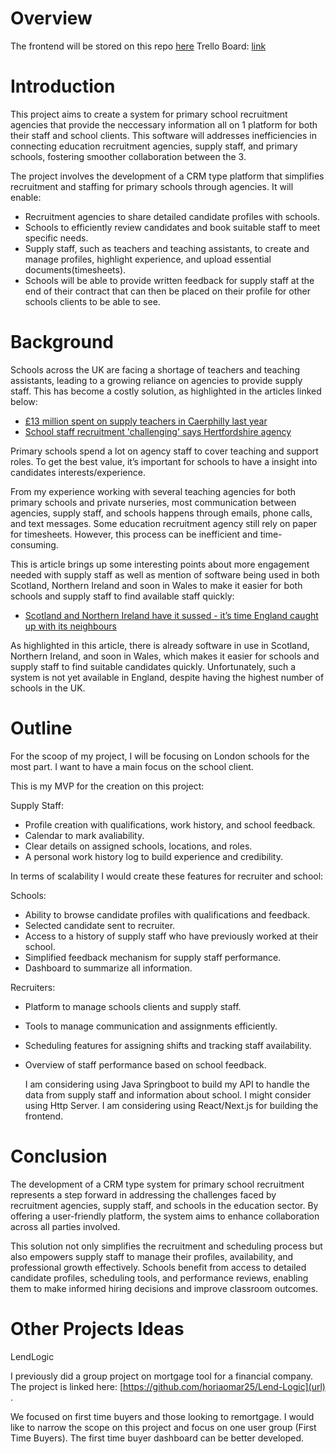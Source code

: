 # Overview
The frontend will be stored on this repo [here](https://github.com/horiaomar25/SchoolStaffRecruitmentPlatform-Frontend)
Trello Board: [link](https://trello.com/b/RqnogJGI/project)


# Introduction
This project aims to create a system for primary school recruitment agencies that provide the neccessary information all on 1 platform for both their staff and school clients. This software will addresses inefficiencies in connecting education recruitment agencies, supply staff, and primary schools, fostering smoother collaboration between the 3.

The project involves the development of a CRM type platform that simplifies recruitment and staffing for primary schools through agencies. It will enable:

- Recruitment agencies to share detailed candidate profiles with schools.
- Schools to efficiently review candidates and book suitable staff to meet specific needs.
- Supply staff, such as teachers and teaching assistants, to create and manage profiles, highlight experience, and upload essential documents(timesheets).
- Schools will be able to provide written feedback for supply staff at the end of their contract that can then be placed on their profile for other schools clients to be able to see. 

# Background
Schools across the UK are facing a shortage of teachers and teaching assistants, leading to a growing reliance on agencies to provide supply staff. This has become a costly solution, as highlighted in the articles linked below:  

- [£13 million spent on supply teachers in Caerphilly last year](https://www.southwalesargus.co.uk/news/24509537.13m-spent-caerphilly-supply-teachers-last-year/)
- [School staff recruitment 'challenging' says Hertfordshire agency](https://www.bbc.co.uk/news/uk-england-beds-bucks-herts-64810330)
  
Primary schools spend a lot on agency staff to cover teaching and support roles. To get the best value, it’s important for schools to have a insight into candidates interests/experience. 

From my experience working with several teaching agencies for both primary schools and private nurseries, most communication between agencies, supply staff, and schools happens through emails, phone calls, and text messages. Some education recruitment agency still rely on paper for timesheets. However, this process can be inefficient and time-consuming.  

This is article brings up some interesting points about more engagement needed with supply staff as well as mention of software being used in both Scotland, Northern Ireland and soon in Wales to make it easier for both schools and supply staff to find available staff quickly:
- [Scotland and Northern Ireland have it sussed - it’s time England caught up with its neighbours](https://www.theheadteacher.com/staff-management/recruitment/the-teacher-supply-system-isnt-working)

As highlighted in this article, there is already software in use in Scotland, Northern Ireland, and soon in Wales, which makes it easier for schools and supply staff to find suitable candidates quickly. Unfortunately, such a system is not yet available in England, despite having the highest number of schools in the UK.

# Outline

For the scoop of my project, I will be focusing on London schools for the most part. I want to have a main focus on the school client. 

This is my MVP for the creation on this project:

  Supply Staff:
- Profile creation with qualifications, work history, and school feedback.
- Calendar to mark avaliability.
- Clear details on assigned schools, locations, and roles.
- A personal work history log to build experience and credibility.



In terms of scalability I would create these features for recruiter and school:

Schools:
- Ability to browse candidate profiles with qualifications and feedback.
- Selected candidate sent to recruiter.
- Access to a history of supply staff who have previously worked at their school.
- Simplified feedback mechanism for supply staff performance.
- Dashboard to summarize all information.
  
Recruiters:
- Platform to manage schools clients and supply staff.
- Tools to manage communication and assignments efficiently.
- Scheduling features for assigning shifts and tracking staff availability.
- Overview of staff performance based on school feedback.

  I am considering using Java Springboot to build my API to handle the data from supply staff and information about school. I might consider using Http Server.
  I am considering using React/Next.js for building the frontend. 

# Conclusion
The development of a CRM type system for primary school recruitment represents a step forward in addressing the challenges faced by recruitment agencies, supply staff, and schools in the education sector. By offering a user-friendly platform, the system aims to enhance  collaboration across all parties involved. 

This solution not only simplifies the recruitment and scheduling process but also empowers supply staff to manage their profiles, availability, and professional growth effectively. Schools benefit from access to detailed candidate profiles, scheduling tools, and performance reviews, enabling them to make informed hiring decisions and improve classroom outcomes.

# Other Projects Ideas

LendLogic

I previously did a group project on mortgage tool for a financial company. The project is linked here: [https://github.com/horiaomar25/Lend-Logic](url) .

We focused on first time buyers and those looking to remortgage. I would like to narrow the scope on this project and focus on one user group (First Time Buyers). The first time buyer dashboard can be better developed.




